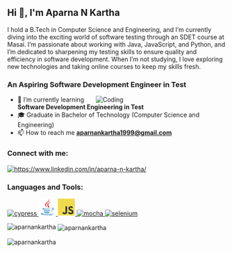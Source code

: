 ## Hi 👋, I'm Aparna N Kartha
I hold a B.Tech in Computer Science and Engineering, and I’m currently diving into the exciting world of software testing through an SDET course at Masai.
I’m passionate about working with Java, JavaScript, and Python, and I’m dedicated to sharpening my testing skills to ensure quality and efficiency in software development.
When I’m not studying, I love exploring new technologies and taking online courses to keep my skills fresh.

<h3 align="left">An Aspiring Software Development Engineer in Test</h3>


<img align="right" alt="Coding" width="300" src="https://i.pinimg.com/originals/79/9e/0d/799e0d7779f6ea6c3a89885ff60c55af.gif">

- 🌱 I’m currently learning **Software Development Engineering in Test**
- 🎓 Graduate in Bachelor of Technology (Computer Science and Engineering)
- 📫 How to reach me **aparnankartha1999@gmail.com**

<h3 align="left">Connect with me:</h3>
<p align="left">
<a href="https://linkedin.com/in/https://www.linkedin.com/in/aparna-n-kartha/" target="blank"><img align="center" src="https://raw.githubusercontent.com/rahuldkjain/github-profile-readme-generator/master/src/images/icons/Social/linked-in-alt.svg" alt="https://www.linkedin.com/in/aparna-n-kartha/" height="30" width="40" /></a>
</p>

<h3 align="left">Languages and Tools:</h3>
<p align="left"> <a href="https://www.cypress.io" target="_blank" rel="noreferrer"> <img src="https://raw.githubusercontent.com/simple-icons/simple-icons/6e46ec1fc23b60c8fd0d2f2ff46db82e16dbd75f/icons/cypress.svg" alt="cypress" width="40" height="40"/> </a> <a href="https://www.java.com" target="_blank" rel="noreferrer"> <img src="https://raw.githubusercontent.com/devicons/devicon/master/icons/java/java-original.svg" alt="java" width="40" height="40"/> </a> <a href="https://developer.mozilla.org/en-US/docs/Web/JavaScript" target="_blank" rel="noreferrer"> <img src="https://raw.githubusercontent.com/devicons/devicon/master/icons/javascript/javascript-original.svg" alt="javascript" width="40" height="40"/> </a> <a href="https://mochajs.org" target="_blank" rel="noreferrer"> <img src="https://www.vectorlogo.zone/logos/mochajs/mochajs-icon.svg" alt="mocha" width="40" height="40"/> </a> <a href="https://www.selenium.dev" target="_blank" rel="noreferrer"> <img src="https://raw.githubusercontent.com/detain/svg-logos/780f25886640cef088af994181646db2f6b1a3f8/svg/selenium-logo.svg" alt="selenium" width="40" height="40"/> </a> </p>

<p><img align="left" src="https://github-readme-stats.vercel.app/api/top-langs?username=aparnankartha&show_icons=true&locale=en&layout=compact" alt="aparnankartha" /></p>

<p>&nbsp;<img align="center" src="https://github-readme-stats.vercel.app/api?username=aparnankartha&show_icons=true&locale=en" alt="aparnankartha" /></p>

<p><img align="center" src="https://github-readme-streak-stats.herokuapp.com/?user=aparnankartha&" alt="aparnankartha" /></p>
